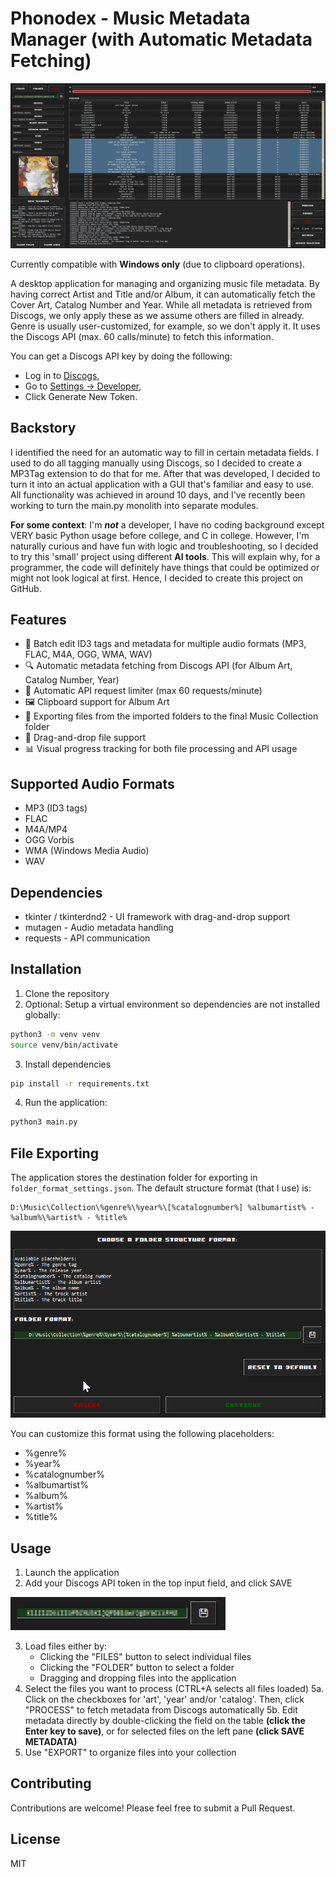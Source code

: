 # Phonodex - Music Metadata Manager (with Automatic Metadata Fetching)

![image](assets/full.png)

Currently compatible with **Windows only** (due to clipboard operations).

A desktop application for managing and organizing music file metadata.
By having correct Artist and Title and/or Album, it can automatically fetch the Cover Art, Catalog Number and Year.
While all metadata is retrieved from Discogs, we only apply these as we assume others are filled in already.
Genre is usually user-customized, for example, so we don't apply it.
It uses the Discogs API (max. 60 calls/minute) to fetch this information.

You can get a Discogs API key by doing the following:
- Log in to [Discogs](https://www.discogs.com/),
- Go to [Settings -> Developer](https://www.discogs.com/settings/developers),
- Click Generate New Token.

## Backstory

I identified the need for an automatic way to fill in certain metadata fields. I used to do all tagging manually using Discogs, so I decided to create a MP3Tag extension to do that for me.
After that was developed, I decided to turn it into an actual application with a GUI that's familiar and easy to use.
All functionality was achieved in around 10 days, and I've recently been working to turn the main.py monolith into separate modules.

**For some context**: I'm ***not*** a developer, I have no coding background except VERY basic Python usage before college, and C in college.
However, I'm naturally curious and have fun with logic and troubleshooting, so I decided to try this 'small' project using different **AI tools**.
This will explain why, for a programmer, the code will definitely have things that could be optimized or might not look logical at first. Hence, I decided to create this project on GitHub.

## Features

- 🎵 Batch edit ID3 tags and metadata for multiple audio formats (MP3, FLAC, M4A, OGG, WMA, WAV)
- 🔍 Automatic metadata fetching from Discogs API (for Album Art, Catalog Number, Year)
- 🚦 Automatic API request limiter (max 60 requests/minute)
- 🖼️ Clipboard support for Album Art
- 📁 Exporting files from the imported folders to the final Music Collection folder
- 🔄 Drag-and-drop file support
- 📊 Visual progress tracking for both file processing and API usage

## Supported Audio Formats
- MP3 (ID3 tags)
- FLAC
- M4A/MP4
- OGG Vorbis
- WMA (Windows Media Audio)
- WAV

## Dependencies

- tkinter / tkinterdnd2 - UI framework with drag-and-drop support
- mutagen - Audio metadata handling
- requests - API communication


## Installation

1. Clone the repository
2. Optional: Setup a virtual environment so dependencies are not installed globally:

```bash
python3 -m venv venv
source venv/bin/activate
```

3. Install dependencies

```bash
pip install -r requirements.txt
```

4. Run the application:

```bash
python3 main.py
```

## File Exporting

The application stores the destination folder for exporting in `folder_format_settings.json`. The default structure format (that I use) is:

```
D:\Music\Collection\%genre%\%year%\[%catalognumber%] %albumartist% - %album%\%artist% - %title%
```

![image](assets/folder_structure.png)

You can customize this format using the following placeholders:
- %genre%
- %year%
- %catalognumber%
- %albumartist%
- %album%
- %artist%
- %title%

## Usage

1. Launch the application
2. Add your Discogs API token in the top input field, and click SAVE

![image](assets/APIKey.png)

3. Load files either by:
   - Clicking the "FILES" button to select individual files
   - Clicking the "FOLDER" button to select a folder
   - Dragging and dropping files into the application
4. Select the files you want to process (CTRL+A selects all files loaded)
5a. Click on the checkboxes for 'art', 'year' and/or 'catalog'. Then, click "PROCESS" to fetch metadata from Discogs automatically
5b. Edit metadata directly by double-clicking the field on the table **(click the Enter key to save)**, or for selected files on the left pane **(click SAVE METADATA)**
6. Use "EXPORT" to organize files into your collection

## Contributing

Contributions are welcome!
Please feel free to submit a Pull Request.

## License

MIT
